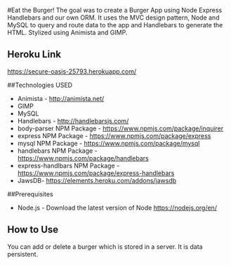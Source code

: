 #Eat the Burger!
The goal was to create a Burger App using Node Express Handlebars and our own ORM. It uses the MVC design pattern, Node and MySQL to query and route data to the app and Handlebars to generate the HTML. Stylized using Animista and GIMP. 

## Heroku Link
https://secure-oasis-25793.herokuapp.com/


##Technologies USED
* Animista - http://animista.net/
* GIMP
* MySQL
* Handlebars - http://handlebarsjs.com/
* body-parser NPM Package - https://www.npmjs.com/package/inquirer
* express NPM Package - https://www.npmjs.com/package/express
* mysql NPM Package - https://www.npmjs.com/package/mysql
* handlebars NPM Package - https://www.npmjs.com/package/handlebars
* express-handlbars NPM Package - https://www.npmjs.com/package/express-handlebars
* JawsDB- https://elements.heroku.com/addons/jawsdb

##Prerequisites
- Node.js - Download the latest version of Node https://nodejs.org/en/

## How to Use

You can add or delete a burger which is stored in a server. It is data persistent.

